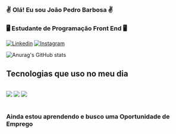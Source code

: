 ### ✌️ Olá! Eu sou João Pedro Barbosa ✌️

### 🖥️ Estudante de Programação Front End 🖥️ 

[![Linkedin](https://img.shields.io/badge/LinkedIn-0077B5?style=for-the-badge&logo=linkedin&logoColor=white)](https://www.linkedin.com/in/joãopedrobarbosadesouza/)
[![Instagram](https://img.shields.io/badge/Instagram-E4405F?style=for-the-badge&logo=instagram&logoColor=white)](https://www.instagram.com/joao_pedro1724/)

![Anurag's GitHub stats](https://github-readme-stats.vercel.app/api?username=DevJoao1724&show_icons=true&theme=dracula)

## Tecnologias que uso no meu dia

<div style="display: inline_block"><br/>
    <img align="center "src="https://img.shields.io/badge/HTML5-E34F26?style=for-the-badge&logo=html5&logoColor=white"> 
    <img align="center "src="https://img.shields.io/badge/CSS3-1572B6?style=for-the-badge&logo=css3&logoColor=white">
     <img align="center "src="https://img.shields.io/badge/JavaScript-F7DF1E?style=for-the-badge&logo=javascript&logoColor=black">
</div> <br>

### Ainda estou aprendendo e busco uma Oportunidade de Emprego

